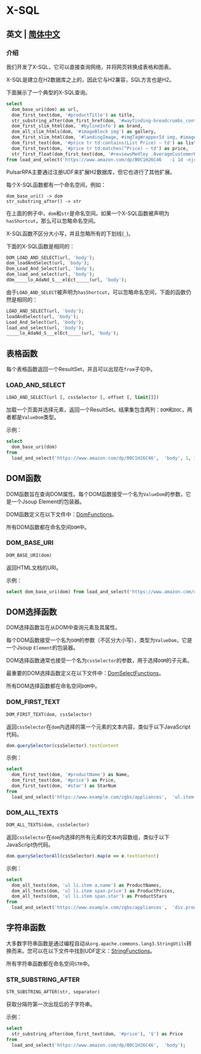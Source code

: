 # X-SQL

## 英文 | [简体中文](x-sql-CN.adoc)

### 介绍

我们开发了X-SQL，它可以直接查询网络，并将网页转换成表格和图表。

X-SQL是建立在H2数据库之上的，因此它与H2兼容，SQL方言也是H2。

下面展示了一个典型的X-SQL查询。

```sql
select
  dom_base_uri(dom) as url,
  dom_first_text(dom, '#productTitle') as title,
  str_substring_after(dom_first_href(dom, '#wayfinding-breadcrumbs_container ul li:last-child a'), '&node=') as category,
  dom_first_slim_html(dom, '#bylineInfo') as brand,
  dom_all_slim_htmls(dom, '#imageBlock img') as gallery,
  dom_first_slim_html(dom, '#landingImage, #imgTagWrapperId img, #imageBlock img:expr(width > 400)') as img,
  dom_first_text(dom, '#price tr td:contains(List Price) ~ td') as listprice,
  dom_first_text(dom, '#price tr td:matches(^Price) ~ td') as price,
  str_first_float(dom_first_text(dom, '#reviewsMedley .AverageCustomerReviews span:contains(out of)'), 0.0) as score
from load_and_select('https://www.amazon.com/dp/B0C1H26C46   -i 1d -njr 3', 'body');
```

PulsarRPA主要通过注册UDF来扩展H2数据库，但它也进行了其他扩展。

每个X-SQL函数都有一个命名空间，例如：

```
dom_base_uri() -> dom
str_substring_after() -> str
```

在上面的例子中，`dom`和`str`是命名空间。如果一个X-SQL函数被声明为`hasShortcut`，那么可以忽略命名空间。

X-SQL函数不区分大小写，并且忽略所有的下划线(`_`)。

下面的X-SQL函数是相同的：

```sql
DOM_LOAD_AND_SELECT(url, 'body');
dom_loadAndSelect(url, 'body');
Dom_Load_And_Select(url, 'body');
dom_load_and_select(url, 'body');
dOm_____lo_AdaNd_S___elEct_____(url, 'body');
```

由于`LOAD_AND_SELECT`被声明为`hasShortcut`，可以忽略命名空间，下面的函数仍然是相同的：

```sql
LOAD_AND_SELECT(url, 'body');
loadAndSelect(url, 'body');
Load_And_Select(url, 'body');
load_and_select(url, 'body');
_____lo_AdaNd_S___elEct_____(url, 'body');
```

## 表格函数

每个表格函数返回一个ResultSet，并且可以出现在`from`子句中。

### LOAD_AND_SELECT

```sql
LOAD_AND_SELECT(url [, cssSelector [, offset [, limit]]])
```

加载一个页面并选择元素，返回一个ResultSet。结果集包含两列：`DOM`和`DOC`，两者都是`ValueDom`类型。

示例：

```sql
select
  dom_base_uri(dom)
from
  load_and_select('https://www.amazon.com/dp/B0C1H26C46',  'body', 1, 10)
```

## DOM函数

DOM函数旨在查询DOM属性。每个DOM函数接受一个名为`ValueDom`的参数，它是一个Jsoup Element的包装器。

DOM函数定义在以下文件中：[DomFunctions](https://github.com/apache/pulsar/blob/master/pulsar-ql/src/main/kotlin/ai/platon/pulsar/ql/h2/udfs/DomFunctions.kt)。

所有DOM函数都在命名空间`DOM`中。

### DOM_BASE_URI

```sql
DOM_BASE_URI(dom)
```

返回HTML文档的URI。

示例：

```sql
select dom_base_uri(dom) from load_and_select('https://www.amazon.com/dp/B0C1H26C46',  'body')
```

## DOM选择函数

DOM选择函数旨在从DOM中查询元素及其属性。

每个DOM函数接受一个名为`DOM`的参数（不区分大小写），类型为`ValueDom`，它是一个Jsoup `Element`的包装器。

DOM选择函数通常也接受一个名为`cssSelector`的参数，用于选择`DOM`的子元素。

最重要的DOM选择函数定义在以下文件中：[DomSelectFunctions](https://github.com/apache/pulsar/blob/master/pulsar-ql/src/main/kotlin/ai/platon/pulsar/ql/h2/udfs/DomSelectFunctions.kt)。

所有DOM选择函数都在命名空间`DOM`中。

### DOM_FIRST_TEXT

```sql
DOM_FIRST_TEXT(dom, cssSelector)
```

返回`cssSelector`在`dom`内选择的第一个元素的文本内容，类似于以下JavaScript代码。

```javascript
dom.querySelector(cssSelector).textContent
```

示例：

```sql
select
  dom_first_text(dom, '#productName') as Name,
  dom_first_text(dom, '#price') as Price,
  dom_first_text(dom, '#star') as StarNum
from
  load_and_select('https://www.example.com/zgbs/appliances',  'ul.item-collection li.item')
```

### DOM_ALL_TEXTS

```sql
DOM_ALL_TEXTS(dom, cssSelector)
```

返回`cssSelector`在`dom`内选择的所有元素的文本内容数组，类似于以下JavaScript伪代码。

```javascript
dom.querySelectorAll(cssSelector).map(e => e.textContent)
```

示例：

```sql
select
  dom_all_texts(dom, 'ul li.item a.name') as ProductNames,
  dom_all_texts(dom, 'ul li.item span.price') as ProductPrices,
  dom_all_texts(dom, 'ul li.item span.star') as ProductStars
from
  load_and_select('https://www.example.com/zgbs/appliances',  'div.products')
```

## 字符串函数

大多数字符串函数是通过编程自动从`org.apache.commons.lang3.StringUtils`转换而来。您可以在以下文件中找到UDF定义：[StringFunctions](https://github.com/apache/pulsar/blob/master/pulsar-ql/src/main/kotlin/ai/platon/pulsar/ql/h2/udfs/StringFunctions.kt)。

所有字符串函数都在命名空间`STR`中。

### STR_SUBSTRING_AFTER

```sql
STR_SUBSTRING_AFTER(str, separator)
```

获取分隔符第一次出现后的子字符串。

示例：

```sql
select
  str_substring_after(dom_first_text(dom, '#price'), '$') as Price
from
  load_and_select('https://www.amazon.com/dp/B0C1H26C46',  'body');
```

